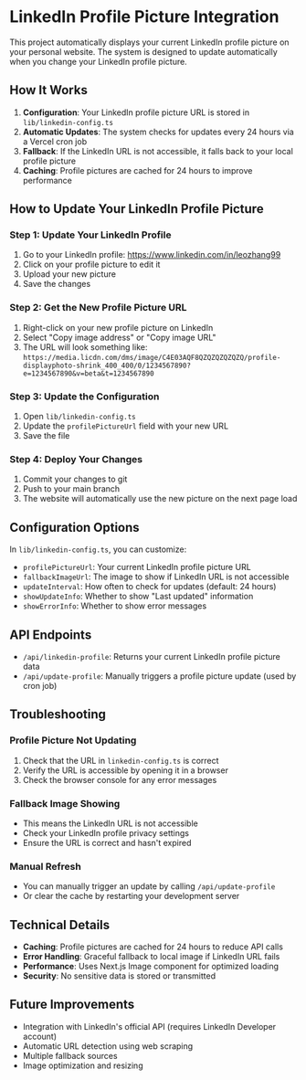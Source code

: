 # LinkedIn Profile Picture Integration

This project automatically displays your current LinkedIn profile picture on your personal website. The system is designed to update automatically when you change your LinkedIn profile picture.

## How It Works

1. **Configuration**: Your LinkedIn profile picture URL is stored in `lib/linkedin-config.ts`
2. **Automatic Updates**: The system checks for updates every 24 hours via a Vercel cron job
3. **Fallback**: If the LinkedIn URL is not accessible, it falls back to your local profile picture
4. **Caching**: Profile pictures are cached for 24 hours to improve performance

## How to Update Your LinkedIn Profile Picture

### Step 1: Update Your LinkedIn Profile
1. Go to your LinkedIn profile: https://www.linkedin.com/in/leozhang99
2. Click on your profile picture to edit it
3. Upload your new picture
4. Save the changes

### Step 2: Get the New Profile Picture URL
1. Right-click on your new profile picture on LinkedIn
2. Select "Copy image address" or "Copy image URL"
3. The URL will look something like: `https://media.licdn.com/dms/image/C4E03AQF8QZQZQZQZQZQ/profile-displayphoto-shrink_400_400/0/1234567890?e=1234567890&v=beta&t=1234567890`

### Step 3: Update the Configuration
1. Open `lib/linkedin-config.ts`
2. Update the `profilePictureUrl` field with your new URL
3. Save the file

### Step 4: Deploy Your Changes
1. Commit your changes to git
2. Push to your main branch
3. The website will automatically use the new picture on the next page load

## Configuration Options

In `lib/linkedin-config.ts`, you can customize:

- `profilePictureUrl`: Your current LinkedIn profile picture URL
- `fallbackImageUrl`: The image to show if LinkedIn URL is not accessible
- `updateInterval`: How often to check for updates (default: 24 hours)
- `showUpdateInfo`: Whether to show "Last updated" information
- `showErrorInfo`: Whether to show error messages

## API Endpoints

- `/api/linkedin-profile`: Returns your current LinkedIn profile picture data
- `/api/update-profile`: Manually triggers a profile picture update (used by cron job)

## Troubleshooting

### Profile Picture Not Updating
1. Check that the URL in `linkedin-config.ts` is correct
2. Verify the URL is accessible by opening it in a browser
3. Check the browser console for any error messages

### Fallback Image Showing
- This means the LinkedIn URL is not accessible
- Check your LinkedIn profile privacy settings
- Ensure the URL is correct and hasn't expired

### Manual Refresh
- You can manually trigger an update by calling `/api/update-profile`
- Or clear the cache by restarting your development server

## Technical Details

- **Caching**: Profile pictures are cached for 24 hours to reduce API calls
- **Error Handling**: Graceful fallback to local image if LinkedIn URL fails
- **Performance**: Uses Next.js Image component for optimized loading
- **Security**: No sensitive data is stored or transmitted

## Future Improvements

- Integration with LinkedIn's official API (requires LinkedIn Developer account)
- Automatic URL detection using web scraping
- Multiple fallback sources
- Image optimization and resizing
